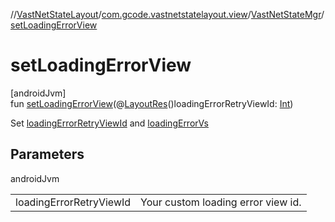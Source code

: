 //[VastNetStateLayout](../../../index.md)/[com.gcode.vastnetstatelayout.view](../index.md)/[VastNetStateMgr](index.md)/[setLoadingErrorView](set-loading-error-view.md)

# setLoadingErrorView

[androidJvm]\
fun [setLoadingErrorView](set-loading-error-view.md)(@[LayoutRes](https://developer.android.com/reference/kotlin/androidx/annotation/LayoutRes.html)()loadingErrorRetryViewId: [Int](https://kotlinlang.org/api/latest/jvm/stdlib/kotlin/-int/index.html))

Set [loadingErrorRetryViewId](set-loading-error-view.md) and [loadingErrorVs](loading-error-vs.md)

## Parameters

androidJvm

| | |
|---|---|
| loadingErrorRetryViewId | Your custom loading error view id. |
